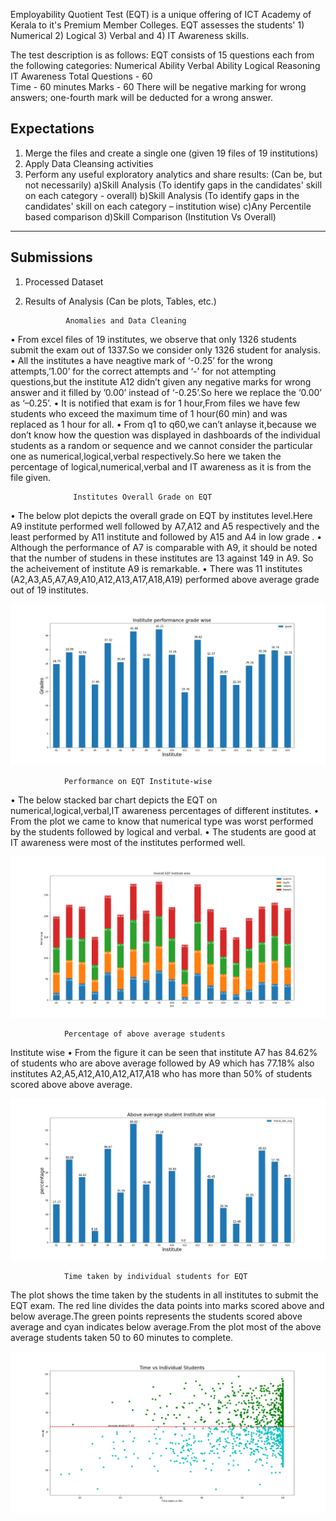 Employability Quotient Test (EQT) is a unique offering of ICT Academy of Kerala to it's Premium Member Colleges. EQT assesses the students' 1) Numerical 2) Logical 3) Verbal and 4) IT Awareness skills.

The test description is as follows:
EQT consists of 15 questions each from the following categories:
Numerical Ability
Verbal Ability
Logical Reasoning
IT Awareness
Total Questions - 60     
Time - 60 minutes
Marks - 60
There will be negative marking for wrong answers; one-fourth mark will be deducted for a wrong answer.

Expectations
----------------
1. Merge the files and create a single one (given 19 files of 19 institutions)
2. Apply Data Cleansing activities
3. Perform any useful exploratory analytics and share results: 
     (Can be, but not necessarily)
	a)Skill Analysis (To identify gaps in the candidates' skill on each category - overall)
	b)Skill Analysis (To identify gaps in the candidates' skill on each category – institution wise)
	c)Any Percentile based comparison
	d)Skill Comparison (Institution Vs Overall)
---------------
Submissions
---------------
1. Processed Dataset
2. Results of Analysis (Can be plots, Tables, etc.)


				Anomalies and Data Cleaning
• From excel files of 19 institutes, we observe that only 1326 students submit the exam
out of 1337.So we consider only 1326 student for analysis.
• All the institutes a have neagtive mark of ‘-0.25’ for the wrong attempts,’1.00’ for the
correct attempts and ‘-’ for not attempting questions,but the institute A12 didn’t
given any negative marks for wrong answer and it filled by ’0.00’ instead of ‘-0.25’.So
here we replace the ‘0.00’ as ‘–0.25’.
• It is notified that exam is for 1 hour,From files we have few students who exceed the
maximum time of 1 hour(60 min) and was replaced as 1 hour for all.
• From q1 to q60,we can’t anlayse it,because we don’t know how the question was
displayed in dashboards of the individual students as a random or sequence and we
cannot consider the particular one as numerical,logical,verbal respectively.So here we
taken the percentage of logical,numerical,verbal and IT awareness as it is from the
file given.

			      Institutes Overall Grade on EQT
• The below plot depicts the overall grade on EQT by institutes level.Here A9 institute performed well followed by
A7,A12 and A5 respectively and the least performed by A11 institute and followed by A15 and A4 in low grade .
• Although the performance of A7 is comparable with A9, it should be noted that the number of studens in these
institutes are 13 against 149 in A9. So the acheivement of institute A9 is remarkable.
• There was 11 institutes (A2,A3,A5,A7,A9,A10,A12,A13,A17,A18,A19) performed above average grade out of 19
institutes.

![Test Image](ovgrad.png)

				Performance on EQT Institute-wise
• The below stacked bar chart depicts the EQT on numerical,logical,verbal,IT awareness percentages of different
institutes.
• From the plot we came to know that numerical type was worst performed by the students followed by logical and
verbal.
• The students are good at IT awareness were most of the institutes performed well.

![Test Image](eqt.png)

				Percentage of above average students
Institute wise
• From the figure it can be seen that institute A7 has 84.62% of students who are above average
followed by A9 which has 77.18% also institutes A2,A5,A12,A10,A12,A17,A18 who has more than
50% of students scored above above average.

![Test Image](preabv.png)

				Time taken by individual students for EQT

The plot shows the time taken by the students in all institutes to submit the EQT exam. The red line
divides the data points into marks scored above and below average.The green points represents the
students scored above average and cyan indicates below average.From the plot most of the above
average students taken 50 to 60 minutes to complete.

![Test Image](timeindi.png)


